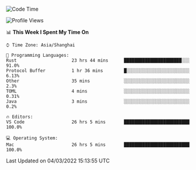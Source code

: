 <!--START_SECTION:waka-->
![Code Time](http://img.shields.io/badge/Code%20Time-1%2C061%20hrs%208%20mins-blue)

![Profile Views](http://img.shields.io/badge/Profile%20Views-10-blue)

📊 **This Week I Spent My Time On** 

```text
⌚︎ Time Zone: Asia/Shanghai

💬 Programming Languages: 
Rust                     23 hrs 44 mins      ██████████████████████░░░   91.0% 
Protocol Buffer          1 hr 36 mins        █░░░░░░░░░░░░░░░░░░░░░░░░   6.13% 
Other                    35 mins             ░░░░░░░░░░░░░░░░░░░░░░░░░   2.3% 
TOML                     4 mins              ░░░░░░░░░░░░░░░░░░░░░░░░░   0.31% 
Java                     3 mins              ░░░░░░░░░░░░░░░░░░░░░░░░░   0.2%

🔥 Editors: 
VS Code                  26 hrs 5 mins       █████████████████████████   100.0%

💻 Operating System: 
Mac                      26 hrs 5 mins       █████████████████████████   100.0%

```


 Last Updated on 04/03/2022 15:13:55 UTC
<!--END_SECTION:waka-->
